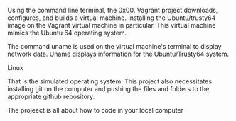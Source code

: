 Using the command line terminal, the 0x00. Vagrant project downloads, configures, and builds a virtual machine. Installing the Ubuntu/trusty64 image on the Vagrant virtual machine in particular. This virtual machine mimics the Ubuntu 64 operating system.

The command uname is used on the virtual machine's terminal to display network data. Uname displays information for the Ubuntu/Trusty64 system.

Linux 

That is the simulated operating system. This project also necessitates installing git on the computer and pushing the files and folders to the appropriate github repository.

The projeect is all about how to code in your local computer

